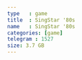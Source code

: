```yaml
---
type   : game
title  : SingStar '80s
name   : SingStar '80s
categories: [game]
telegram : 1527
size: 3.7 GB
---
```



